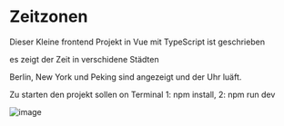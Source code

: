 # Zeitzonen
 
 Dieser Kleine frontend Projekt in Vue mit TypeScript ist geschrieben
 
 es zeigt der Zeit in verschidene Städten
 
 Berlin, New York und Peking sind angezeigt und der Uhr luäft.
 
 Zu starten den projekt sollen on Terminal 
1: npm install, 
2: npm run dev 

 
 ![image](https://user-images.githubusercontent.com/10488821/217772255-f98d2975-b01a-409f-b181-1981e71fe9f9.png)
